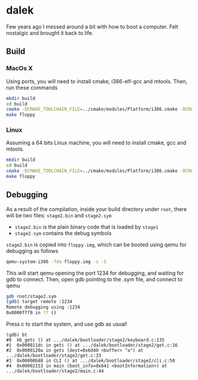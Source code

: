 dalek
=====
Few years ago I messed around a bit with how to boot a computer. Felt nostalgic and brought it back to life.


## Build

### MacOs X
Using ports, you will need to install cmake, i386-elf-gcc and mtools.
Then, run these commands

```bash
mkdir build
cd build
cmake -DCMAKE_TOOLCHAIN_FILE=../cmake/modules/Platform/i386.cmake -DCMAKE_BUILD_TYPE=DEBUG ..
make floppy
```

### Linux
Assuming a 64 bits Linux machine, you will need to install cmake, gcc and mtools.

```bash
mkdir build
cd build
cmake -DCMAKE_TOOLCHAIN_FILE=../cmake/modules/Platform/i386.cmake -DCMAKE_BUILD_TYPE=DEBUG ..
make floppy
```

## Debugging
As a result of the compilation, inside your build directory under `root`, there
will be two files: `stage2.bin` and `stage2.sym`

* `stage2.bin` is the plain binary code that is loaded by `stage1`
* `stage2.sym` contains the debug symbols

`stage2.bin` is copied into `floppy.img`, which can be booted using qemu for debugging as follows

```bash
qemu-system-i386 -fda floppy.img -s -S
```

This will start qemu opening the port 1234 for debugging, and waiting for gdb to connect.
Then, open gdb pointing to the .sym file, and connect to qemu

```bash
gdb root/stage2.sym
(gdb) target remote :1234
Remote debugging using :1234
0x0000fff0 in ?? () 
```

Press c to start the system, and use gdb as usual!

```
(gdb) bt
#0  kb_getc () at .../dalek/bootloader/stage2/keyboard.c:135
#1  0x000011dc in getc () at .../dalek/bootloader/stage2/get.c:16
#2  0x0000120a in gets (dest=0x6d40 <buffer> "a") at .../dalek/bootloader/stage2/get.c:33
#3  0x00000b88 in CLI () at .../dalek/bootloader/stage2/cli.c:50
#4  0x00002153 in main (boot_info=0x641 <bootInformation>) at .../dalek/bootloader/stage2/main.c:44
```

